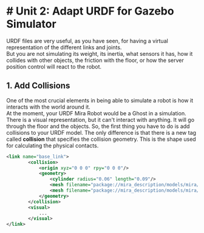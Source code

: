 # # Unit 2: Adapt URDF for Gazebo Simulator

URDF files are very useful, as you have seen, for having a virtual representation of the different links and joints.  
But you are not simulating its weight, its inertia, what sensors it has, how it collides with other objects, the friction with the floor, or how the server position control will react to the robot.

## 1. Add Collisions
One of the most crucial elements in being able to simulate a robot is how it interacts with the world around it.  
At the moment, your URDF Mira Robot would be a Ghost in a simulation. There is a visual representation, but it can't interact with anything. It will go through the floor and the objects.  So, the first thing you have to do is add collisions to your URDF model. The only difference is that there is a new tag called **collision** that specifies the collision geometry. This is the shape used for calculating the physical contacts.
```xml
<link name="base_link">
        <collision>
            <origin xyz="0 0 0" rpy="0 0 0"/>
            <geometry>
                <cylinder radius="0.06" length="0.09"/>
                <mesh filename="package://mira_description/models/mira/meshes/mira_body_v3.dae"/>
                <mesh filename="package://mira_description/models/mira/meshes/mira_body_v3_lowpolygons.dae"/>
            </geometry>
        </collision>
        <visual>
			...
        </visual>
</link>
```















































#
<!--stackedit_data:
eyJoaXN0b3J5IjpbLTEyNDg5MDUxMjksMTAwMDI4NzI2XX0=
-->